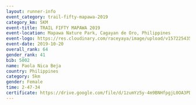 ```yaml
---
layout: runner-info 
event_category: trail-fifty-mapawa-2019 
category_km: 5KM 
event-title: TRAIL FIFTY MAPAWA 2019  
event-location: Mapawa Nature Park, Cagayan de Oro, Philippines 
event-logo: https://res.cloudinary.com/raceyaya/image/upload/v1572254355/logo/trail-fifty-mapawa_fizjmb.jpg 
event-date: 2019-10-20 
overall_rank: 64
gender_rank: 41
bib: 5002
name: Paola Nica Beja
country: Philippines
category: 5km
gender: Female
time: 2-47-34
certificate: https://drive.google.com/file/d/1zumYz5y-4m9BNHfpgjL0OA3PDMvQEbKP/view?usp=sharing
---
```

